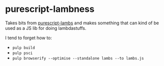 # purescript-lambness

Takes bits from [purescript-lambs](https://github.com/Glorp/purescript-lambs) and makes something that can kind of be used as a JS lib for doing lambdastuffs.

I tend to forget how to:
 * `pulp build`
 * `pulp psci`
 * `pulp browserify --optimise --standalone lambs --to lambs.js`
